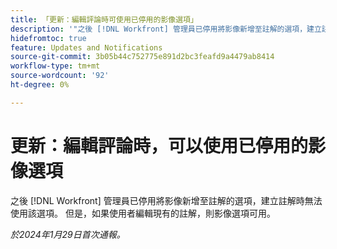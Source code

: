 ```yaml
---
title: 「更新：編輯評論時可使用已停用的影像選項」
description: '"之後 [!DNL Workfront] 管理員已停用將影像新增至註解的選項，建立註解時無法使用該選項。 但是，如果使用者編輯現有的評論，則影像選項可用。」'
hidefromtoc: true
feature: Updates and Notifications
source-git-commit: 3b05b44c752775e891d2bc3feafd9a4479ab8414
workflow-type: tm+mt
source-wordcount: '92'
ht-degree: 0%

---
```



# 更新：編輯評論時，可以使用已停用的影像選項

之後 [!DNL Workfront] 管理員已停用將影像新增至註解的選項，建立註解時無法使用該選項。 但是，如果使用者編輯現有的註解，則影像選項可用。

_於2024年1月29日首次通報。_
